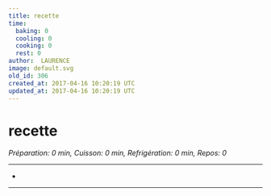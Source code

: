 ```yaml
---
title: recette
time:
  baking: 0
  cooling: 0
  cooking: 0
  rest: 0
author:  LAURENCE
image: default.svg
old_id: 306
created_at: 2017-04-16 10:20:19 UTC
updated_at: 2017-04-16 10:20:19 UTC
---
```


# recette

*Préparation: 0 min, Cuisson: 0 min, Refrigération: 0 min, Repos: 0*

---

- 

---


